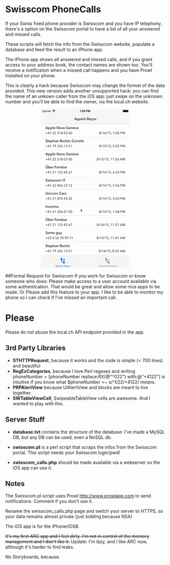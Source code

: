 # Swisscom PhoneCalls

If your Swiss fixed phone provider is Swisscom and you have IP telephony, there's a option on the Swisscom portal to have a list of all your answered and missed calls.

These scripts will fetch the info from the Swisscom website, populate a database and feed the result to an iPhone app.

The iPhone app shows all answered and missed calls, and if you grant access to your address book, the contact names are shown too.
You'll receive a notification when a missed call happens and you have Prowl installed on your phone.

This is clearly a hack because Swisscom may change the format of the data provided.
This new version adds another unsupported hack: you can find the name of an unkown caller from the iOS app: just swipe on the unknown number and you'll be able to find the owner, via the local.ch website.

<p align="center">
    <img src="assets/screen.gif">
</p>



##Formal Request for Swisscom
If you work for Swisscom or know someone who does:
Please make access to a user account available via some authentication. That would be great and allow some nice apps to be made.
Or
Please add this feature to your app. I like to be able to monitor my phone so I can check if I've missed an important call.

# Please
Please do not abuse the local.ch API endpoint provided in the app. 

## 3rd Party Libraries
- <b>STHTTPRequest</b>, because it works and the code is simple (< 700 lines) and beautiful
- <b>RegExCategories</b>, because I love Perl regexes and writing phoneNumber = [phoneNumber replace:RX(@"^022") with:@"+4122"] is intuitive if you know what $phoneNumber =~ s/^022/\+4122/ means.
- <b>PRPAlertView</b> because UIAlertView and blocks are meant to live together.
- <b>SWTableViewCell</b>, SwipeableTableView cells are awesome. And I wanted to play with this.

Server Stuff
------------

- <b>database.txt</b> contains the structure of the database: I've made a MySQL DB, but any DB can be used, even a NoSQL db.

- <b>swisscom.pl</b> is a perl script that scraps the infos from the Swisscom portal. This script needs your Swisscom login/pwd!

- <b>swisscom_calls.php</b> should be made available via a webserver so the iOS app can use it.

## Notes ##

The Swisscom.pl script uses Prowl http://www.prowlapp.com to send notifications. Comment if you don't use it.

Rename the swisscom_calls.php page and switch your server to HTTPS, so your data remains almost private (just kidding because NSA)

The iOS app is for the iPhone/iOS8.

<del>It's my first ARC app and I feel dirty. I'm not in control of the memory management and I don't like it.</del>
Update: I'm lazy, and I like ARC now, although it's harder to find leaks.

No Storyboards, because.
